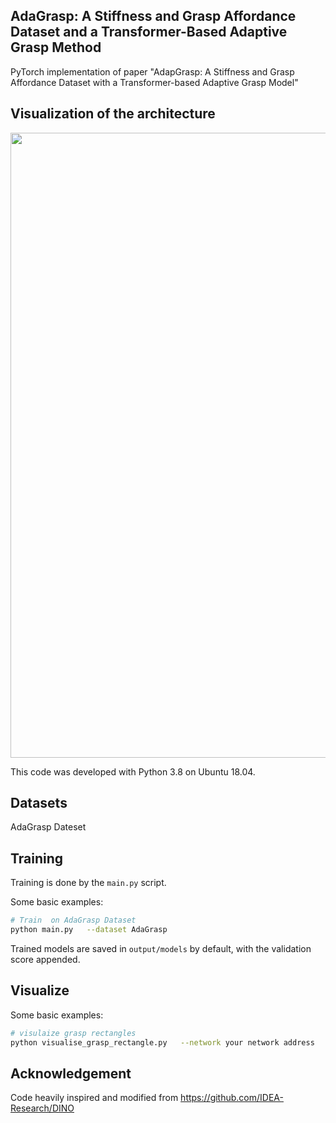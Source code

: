 ## AdaGrasp: A Stiffness and Grasp Affordance Dataset and a Transformer-Based Adaptive Grasp Method

PyTorch implementation of paper "AdapGrasp: A Stiffness and Grasp Affordance Dataset with a Transformer-based Adaptive Grasp Model"

## Visualization of the architecture
<img src="https://raw.githubusercontent.com/Embodied-Soft-Intelligence/AdapGrasp/main/demo/1.jpg" width="1000" align="middle"/>
<br>

This code was developed with Python 3.8 on Ubuntu 18.04.  

## Datasets

AdaGrasp Dateset

## Training

Training is done by the `main.py` script.  

Some basic examples:

```bash
# Train  on AdaGrasp Dataset
python main.py   --dataset AdaGrasp
```

Trained models are saved in `output/models` by default, with the validation score appended.

## Visualize
Some basic examples:
```bash
# visulaize grasp rectangles
python visualise_grasp_rectangle.py   --network your network address

```


## Acknowledgement
Code heavily inspired and modified from https://github.com/IDEA-Research/DINO


